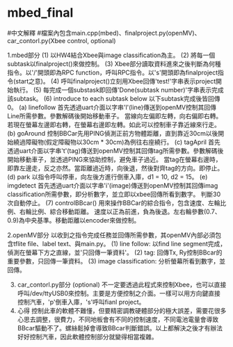 # mbed_final
#中文解釋
#檔案內包含main.cpp(mbed)、finalproject.py(openMV)、car_contorl.py(Xbee control, optional)

1.mbed部分
(1) 以HW4結合Xbee與image classification為主。
(2) 將每一個subtask以finalproject()來做控制。
(3) Xbee部分讀取資料進來之後判斷為何種指令。以'/'開頭即為RPC function，呼叫RPC指令。以's'開頭即為finalproject指令(start之意)。
(4) 呼叫finalproject()立刻用Xbee回傳'test!'字串表示project開始執行。
(5) 每完成一個substask即回傳'Done(subtask number)'字串表示完成該subtask。
(6) introduce to each subtask below
    以下subtask完成後皆回傳0。
    (a) linefollow
        首先透過uart介面以字串'l'(line)傳送到openMV控制其回傳Line所需參數。參數解碼後開始移動車子。
        當線向左偏即左轉，向右偏即右轉。若現在螢幕左邊即右轉，在螢幕右邊即左轉。如此可以控制車子靠近線來行走。
    (b) goAround
        控制BBCar先用PING偵測正前方物體距離，直到靠近30cm以後開始繞過障礙物(假定障礙物以30cm * 30cm)為例往右座繞行。
    (c) tagApril
        首先透過uart介面以字串't'(tag)傳送到openMV控制其回傳tag所需參數。參數解碼後開始移動車子，並透過PING來協助控制，避免車子過近。
        當tag在螢幕右邊時，即靠左邊走，反之亦然。當距離過近時，向後退，然後對齊tag的方向。即停止。
    (d) park
        以指令呼叫停車，向左後方進行倒車入庫，d1 = 10, d2 = 15。
    (e) imgdetect
        首先透過uart介面以字串'i'(image)傳送到openMV控制其回傳imag classification所需參數，即分析數字，並立即以xbee回傳所看到數字。
        判斷30次自動停止。
 (7) controlBBcar() 用來操作BBCar的綜合指令，包含速度、左輪比例、右輪比例、綜合移動距離。
     速度以正為前進，負為後退。左右輪參數(0.7、0.9)為中央基準。移動距離以encoder來做控制。

2.openMV部分
  以收到之指令完成任務並回傳所需參數，其openMV內部必須包含tflite file、label text、與main.py。
  (1) line follow: 以find line segment完成，偵測在螢幕下方之直線，並'只回傳一筆資料'。
  (2) tag: 回傳Tx, Ry控制BBcar的重要參數，只回傳一筆資料。
  (3) image classification: 分析螢幕所看到數字，並回傳。

3. car_contorl.py部分 (optional)
  不一定要透過此程式來控制Xbee，也可以直接呼叫/dev/ttyUSB0來控制。主要是方便控制之介面。一樣可以用方向鍵直接控制汽車，'p'倒車入庫，'s'呼叫fianl project。
4. 心得
   控制此車的軟體不難懂，但要精密調教硬體部分的極大誤差，需要花很多心思去調整，很費力，不同地板會有不同的控制速度，不同電池電量會導致BBcar驅動不了。螺絲鬆掉會導致BBcar判斷錯誤。以上都解決之後才有辦法好好控制汽車，因此軟體控制部分就變得相當複雜。
